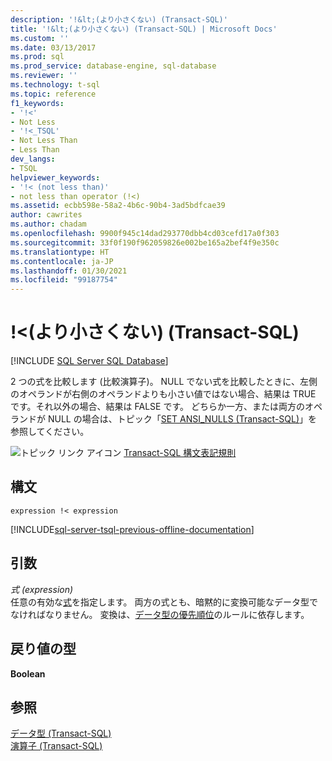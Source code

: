 ```yaml
---
description: '!&lt;(より小さくない) (Transact-SQL)'
title: '!&lt;(より小さくない) (Transact-SQL) | Microsoft Docs'
ms.custom: ''
ms.date: 03/13/2017
ms.prod: sql
ms.prod_service: database-engine, sql-database
ms.reviewer: ''
ms.technology: t-sql
ms.topic: reference
f1_keywords:
- '!<'
- Not Less
- '!<_TSQL'
- Not Less Than
- Less Than
dev_langs:
- TSQL
helpviewer_keywords:
- '!< (not less than)'
- not less than operator (!<)
ms.assetid: ecbb598e-58a2-4b6c-90b4-3ad5bdfcae39
author: cawrites
ms.author: chadam
ms.openlocfilehash: 9900f945c14dad293770dbb4cd03cefd17a0f303
ms.sourcegitcommit: 33f0f190f962059826e002be165a2bef4f9e350c
ms.translationtype: HT
ms.contentlocale: ja-JP
ms.lasthandoff: 01/30/2021
ms.locfileid: "99187754"
---
```

# <a name="lt-not-less-than-transact-sql"></a>!&lt;(より小さくない) (Transact-SQL)
[!INCLUDE [SQL Server SQL Database](../../includes/applies-to-version/sql-asdb.md)]

  2 つの式を比較します (比較演算子)。 NULL でない式を比較したときに、左側のオペランドが右側のオペランドよりも小さい値ではない場合、結果は TRUE です。それ以外の場合、結果は FALSE です。 どちらか一方、または両方のオペランドが NULL の場合は、トピック「[SET ANSI_NULLS &#40;Transact-SQL&#41;](../../t-sql/statements/set-ansi-nulls-transact-sql.md)」を参照してください。  
  
 ![トピック リンク アイコン](../../database-engine/configure-windows/media/topic-link.gif "トピック リンク アイコン") [Transact-SQL 構文表記規則](../../t-sql/language-elements/transact-sql-syntax-conventions-transact-sql.md)  
  
## <a name="syntax"></a>構文  
  
```syntaxsql
expression !< expression  
```  
  
[!INCLUDE[sql-server-tsql-previous-offline-documentation](../../includes/sql-server-tsql-previous-offline-documentation.md)]

## <a name="arguments"></a>引数
 *式 (expression)*  
 任意の有効な[式](../../t-sql/language-elements/expressions-transact-sql.md)を指定します。 両方の式とも、暗黙的に変換可能なデータ型でなければなりません。 変換は、[データ型の優先順位](../../t-sql/data-types/data-type-precedence-transact-sql.md)のルールに依存します。  
  
## <a name="result-types"></a>戻り値の型  
 **Boolean**  
  
## <a name="see-also"></a>参照  
 [データ型 &#40;Transact-SQL&#41;](../../t-sql/data-types/data-types-transact-sql.md)   
 [演算子 &#40;Transact-SQL&#41;](../../t-sql/language-elements/operators-transact-sql.md)  
  
  
